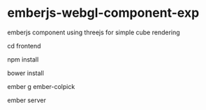 emberjs-webgl-component-exp
===========================

emberjs component using threejs for simple cube rendering

cd frontend

npm install 

bower install

ember g ember-colpick

ember server

